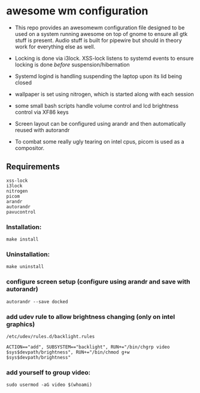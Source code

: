 # awesome wm configuration
- This repo provides an awesomewm configuration file designed to be used on a system running awesome on top of gnome to ensure all gtk stuff is present. Audio stuff is built for pipewire but should in theory work for everything else as well.

- Locking is done via i3lock. XSS-lock listens to systemd events to ensure locking is done *before* suspension/hibernation
- Systemd logind is handling suspending the laptop upon its lid being closed
- wallpaper is set using nitrogen, which is started along with each session
- some small bash scripts handle volume control and lcd brightness control via XF86 keys
- Screen layout can be configured using arandr and then automatically reused with autorandr
- To combat some really ugly tearing on intel cpus, picom is used as a compositor.
## Requirements
```
xss-lock
i3lock
nitrogen
picom
arandr
autorandr
pavucontrol
```
### Installation:
```
make install
```
### Uninstallation:
```
make uninstall
```
### configure screen setup (configure using arandr and save with autorandr)
```
autorandr --save docked
```

### add udev rule to allow brightness changing (only on intel graphics)
`/etc/udev/rules.d/backlight.rules`
```
ACTION=="add", SUBSYSTEM=="backlight", RUN+="/bin/chgrp video $sys$devpath/brightness", RUN+="/bin/chmod g+w $sys$devpath/brightness"
```
###  add yourself to group video:
```
sudo usermod -aG video $(whoami)
```